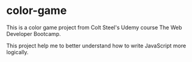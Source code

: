 # color-game

This is a color game project from Colt Steel's Udemy course The Web Developer Bootcamp.

This project help me to better understand how to write JavaScript more logically.
